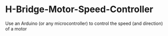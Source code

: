 # H-Bridge-Motor-Speed-Controller
Use an Arduino (or any microcontroller) to control the speed (and direction) of a motor
